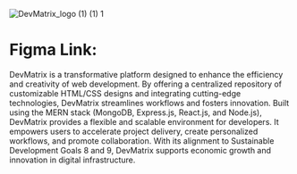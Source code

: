 
![DevMatrix_logo (1) (1) 1](https://github.com/user-attachments/assets/7eeefbcc-d950-4213-8a39-78a598c22868)

# Figma Link: 

<p>
  DevMatrix is a transformative platform designed to enhance the efficiency and creativity of web development. By offering a centralized repository of customizable HTML/CSS designs and integrating cutting-edge technologies, DevMatrix streamlines workflows and fosters innovation. Built using the MERN stack (MongoDB, Express.js, React.js, and Node.js), DevMatrix provides a flexible and scalable environment for developers. It empowers users to accelerate project delivery, create personalized workflows, and promote collaboration. With its alignment to Sustainable Development Goals 8 and 9, DevMatrix supports economic growth and innovation in digital infrastructure.
<p/>
